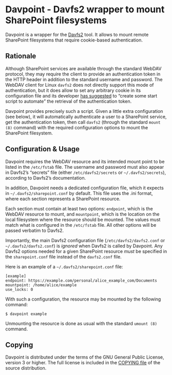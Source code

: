 Davpoint - Davfs2 wrapper to mount SharePoint filesystems
=========================================================

Davpoint is a wrapper for the
[Davfs2](http://savannah.nongnu.org/projects/davfs2) tool. It allows to
mount remote SharePoint filesystems that require cookie-based
authentication.


Rationale
---------
Although SharePoint services are available through the standard WebDAV
protocol, they may require the client to provide an authentication token
in the HTTP header in addition to the standard username and password.
The WebDAV client for Linux ``davfs2`` does not directly support this
mode of authentication, but it does allow to set any arbitrary cookie in
its configuration file and its developer [has
suggested](http://savannah.nongnu.org/support/?109122#comment1) to
“create some start script to automate” the retrieval of the
authentication token.

Davpoint provides precisely such a script. Given a little extra
configuration (see below), it will automatically authenticate a user to
a SharePoint service, get the authentication token, then call ``davfs2``
(through the standard ``mount (8)`` command) with the required
configuration options to mount the SharePoint filesystem.


Configuration & Usage
---------------------
Davpoint requires the WebDAV resource and its intended mount point to be
listed in the ``/etc/fstab`` file. The username and password must also
appear in Davfs2’s “secrets” file (either ``/etc/davfs2/secrets`` or
``~/.davfs2/secrets``), according to Davfs2’s documentation.

In addition, Davpoint needs a dedicated configuration file, which it
expects in ``~/.davfs2/sharepoint.conf`` by default. This file uses the
.ini format, where each section represents a SharePoint resource.

Each section must contain at least two options: ``endpoint``, which is
the WebDAV resource to mount, and ``mountpoint``, which is the location
on the local filesystem where the resource should be mounted. The values
must match what is configured in the ``/etc/fstab`` file. All other
options will be passed verbatim to Davfs2.

Importantly, the main Davfs2 configuration file
(``/etc/davfs2/davfs2.conf`` or ``~/.davfs2/davfs2.conf``) is *ignored*
when Davfs2 is called by Davpoint. Any Davfs2 options needed for a given
SharePoint resource *must* be specified in the ``sharepoint.conf`` file
instead of the ``davfs2.conf`` file.

Here is an example of a ``~/.davfs2/sharepoint.conf`` file:

```
[example]
endpoint: https://example.com/personal/alice_example_com/Documents
mountpoint: /home/alice/example
use_locks: 0
```

With such a configuration, the resource may be mounted by the following
command:

```
$ davpoint example
```

Unmounting the resource is done as usual with the standard ``umount
(8)`` command.


Copying
-------
Davpoint is distributed under the terms of the GNU General Public
License, version 3 or higher. The full license is included in the
[COPYING file](COPYING) of the source distribution.
